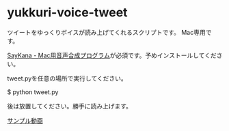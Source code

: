yukkuri-voice-tweet
===================

ツイートをゆっくりボイスが読み上げてくれるスクリプトです。
Mac専用です。

[SayKana - Mac用音声合成プログラム](http://www.a-quest.com/quickware/saykana/)が必須です。予めインストールしてください。

tweet.pyを任意の場所で実行してください。

$ python tweet.py

後は放置してください。勝手に読み上げます。

[サンプル動画](http://www.youtube.com/watch?v=q-gELbojaPk&feature=plcp)